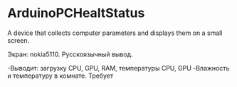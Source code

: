 # ArduinoPCHealtStatus
A device that collects computer parameters and displays them on a small screen.

Экран: nokia5110. Русскоязычный вывод.

-Выводит: загрузку CPU, GPU, RAM, температуры CPU, GPU
-Влажность и температуру в комнате.
Требует
